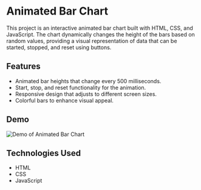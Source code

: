 # Animated Bar Chart

This project is an interactive animated bar chart built with HTML, CSS, and JavaScript. The chart dynamically changes the height of the bars based on random values, providing a visual representation of data that can be started, stopped, and reset using buttons.

## Features

- Animated bar heights that change every 500 milliseconds.
- Start, stop, and reset functionality for the animation.
- Responsive design that adjusts to different screen sizes.
- Colorful bars to enhance visual appeal.

## Demo

![Demo of Animated Bar Chart](https://animated-bar-dj.netlify.app)

## Technologies Used

- HTML
- CSS
- JavaScript
